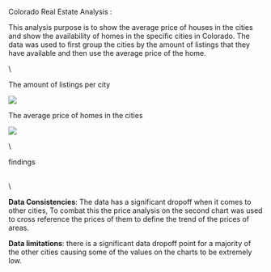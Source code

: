 Colorado Real Estate Analysis :

This analysis purpose is to show the average price of houses in the cities and show the availability of homes in the specific cities in Colorado. The data was used to first group the cities by the amount of listings that they have available and then use the average price of the home.

\


The amount of listings per city

![](https://lh7-rt.googleusercontent.com/docsz/AD_4nXdI3RqQLZoxKwrq6Mf4CvcZTebHxRzWUD3T2Gfo5XblQO8vwvQvf4iNOeKoY4WkzdI6Be-NV3OZizCXr90yckX1J5mcxE-as-ea4QbC7AQzn6tkJyFTt5wNAjwtsv07Vo6ai-K2asmmO4JgvFjFR-h3bum8?key=D8CJKx9o3c9i4fC8SYbtKQ)

The average price of homes in the cities

![](https://lh7-rt.googleusercontent.com/docsz/AD_4nXd3tGPgxn0ZZuh8466FpWhzW5PPwi6HtLYVw7LJMrh_fYVokjn_x4-NszIxQKxr7jbTAGgYHQ3F0ywGFsanqQSENfmhjM1ak5Z6wjkSNUo-ZdhNzc7ZSRa4xrDpvtgmaqEx3cSX0RrM8HqDTQuTY2zZxD_o?key=D8CJKx9o3c9i4fC8SYbtKQ)

\


findings

\
\


**Data Consistencies**: The data has a significant dropoff when it comes to other cities, To combat this the price analysis on the second chart was used to cross reference the prices of them to define the trend of the prices of areas.

**Data limitations**: there is a significant data dropoff point for a majority of the other cities causing some of the values on the charts to be extremely low. 
